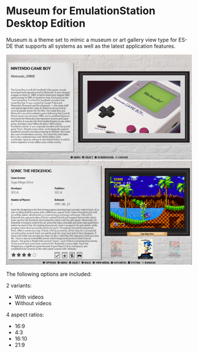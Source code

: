 # Museum for EmulationStation Desktop Edition

Museum is a theme set to mimic a museum or art gallery view type for ES-DE that supports all systems as well as the latest application features.

![systems](sys.png)
![games](game.png)

The following options are included:

2 variants:

- With videos
- Without videos

4 aspect ratios:

- 16:9
- 4:3
- 16:10
- 21:9



